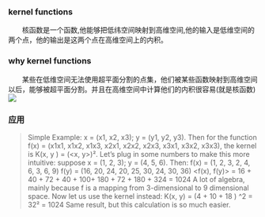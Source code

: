 
### kernel functions
&emsp;&emsp;核函数是一个函数,他能够把低纬空间映射到高维空间,他的输入是低维空间的两个点，他的输出是这两个点在高维空间上的内积。

### why kernel functions
&emsp;&emsp;某些在低维空间无法使用超平面分割的点集，他们被某些函数映射到高维空间以后，能够被超平面分割。并且在高维空间中计算他们的内积很容易(就是核函数)
![](/images/1.png)

### 应用
>Simple Example: x = (x1, x2, x3); y = (y1, y2, y3). Then for the function f(x) = (x1x1, x1x2, x1x3, x2x1, x2x2, x2x3, x3x1, x3x2, x3x3), the kernel is K(x, y ) = (&lt;x, y&gt;)².
>Let’s plug in some numbers to make this more intuitive: suppose x = (1, 2, 3); y = (4, 5, 6). Then:
>f(x) = (1, 2, 3, 2, 4, 6, 3, 6, 9)
>f(y) = (16, 20, 24, 20, 25, 30, 24, 30, 36)
>&lt;f(x), f(y)&gt; = 16 + 40 + 72 + 40 + 100+ 180 + 72 + 180 + 324 = 1024
>A lot of algebra, mainly because f is a mapping from 3-dimensional to 9 dimensional space.
>Now let us use the kernel instead: 
>K(x, y) = (4 + 10 + 18 ) ^2 = 32² = 1024
>Same result, but this calculation is so much easier.
